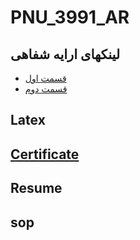 # **PNU_3991_AR**
## لینکهای ارایه شفاهی
+ [قسمت اول](https://drive.google.com/file/d/15ee9wyiFjdZr-W_Hg5Af9IcbokRcSb23/view?usp=sharing)
+ [قسمت دوم](https://drive.google.com/file/d/1RtA4RtPsD2BkjQKuM-pJHrj0ckxcpHUP/view?usp=sharing)
## Latex
## [Certificate](https://github.com/akbarsoltanzadeh/PNU_3991_AR/blob/main/Certificate%20JS.jpg?raw=true)
## Resume
## sop
